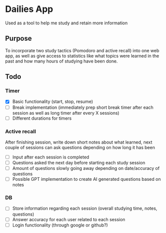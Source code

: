 # Dailies App

Used as a tool to help me study and retain more information

## Purpose

To incorporate two study tactics (Pomodoro and active recall) into one web app, as well as give access to statistics like what topics were learned in the past and how many hours of studying have been done.

## Todo

### Timer
- [x] Basic functionality (start, stop, resume)
- [ ] Break implementation (immediately prep short break timer after each session as well as long timer after every X sessions)
- [ ] Different durations for timers

### Active recall 
After finishing session, write down short notes about what learned, next couple of sessions can ask questions depending on how long it has been
- [ ] Input after each session is completed
- [ ] Questions asked the next day before starting each study session
- [ ] Amount of questions slowly going away depending on date/accuracy of questions
- [ ] Possible GPT implementation to create AI generated questions based on notes

### DB
- [ ] Store information regarding each session (overall studying time, notes, questions)
- [ ] Answer accuracy for each user related to each session
- [ ] Login functionality (through google or github?)
